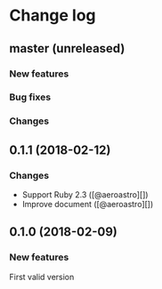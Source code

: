 # Change log

## master (unreleased)

### New features

### Bug fixes

### Changes

## 0.1.1 (2018-02-12)

### Changes

* Support Ruby 2.3 ([@aeroastro][])
* Improve document ([@aeroastro][])

## 0.1.0 (2018-02-09)

### New features

First valid version
